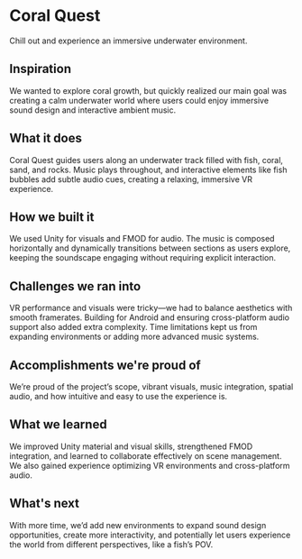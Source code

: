 # Coral Quest

Chill out and experience an immersive underwater environment.

## Inspiration

We wanted to explore coral growth, but quickly realized our main goal was creating a calm underwater world where users could enjoy immersive sound design and interactive ambient music.

## What it does

Coral Quest guides users along an underwater track filled with fish, coral, sand, and rocks. Music plays throughout, and interactive elements like fish bubbles add subtle audio cues, creating a relaxing, immersive VR experience.

## How we built it

We used Unity for visuals and FMOD for audio. The music is composed horizontally and dynamically transitions between sections as users explore, keeping the soundscape engaging without requiring explicit interaction.

## Challenges we ran into

VR performance and visuals were tricky—we had to balance aesthetics with smooth framerates. Building for Android and ensuring cross-platform audio support also added extra complexity. Time limitations kept us from expanding environments or adding more advanced music systems.

## Accomplishments we're proud of

We’re proud of the project’s scope, vibrant visuals, music integration, spatial audio, and how intuitive and easy to use the experience is.

## What we learned

We improved Unity material and visual skills, strengthened FMOD integration, and learned to collaborate effectively on scene management. We also gained experience optimizing VR environments and cross-platform audio.

## What's next

With more time, we’d add new environments to expand sound design opportunities, create more interactivity, and potentially let users experience the world from different perspectives, like a fish’s POV.
